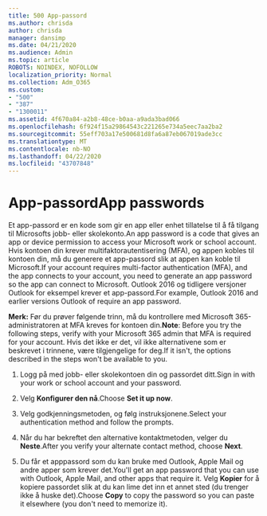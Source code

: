 ```yaml
---
title: 500 App-passord
ms.author: chrisda
author: chrisda
manager: dansimp
ms.date: 04/21/2020
ms.audience: Admin
ms.topic: article
ROBOTS: NOINDEX, NOFOLLOW
localization_priority: Normal
ms.collection: Adm_O365
ms.custom:
- "500"
- "387"
- "1300011"
ms.assetid: 4f670a84-a2b8-48ce-b0aa-a9ada3bad066
ms.openlocfilehash: 6f924f15a29864543c221265e734a5eec7aa2ba2
ms.sourcegitcommit: 55eff703a17e500681d8fa6a87eb067019ade3cc
ms.translationtype: MT
ms.contentlocale: nb-NO
ms.lasthandoff: 04/22/2020
ms.locfileid: "43707848"
---
```

# <a name="app-passwords"></a><span data-ttu-id="48057-102">App-passord</span><span class="sxs-lookup"><span data-stu-id="48057-102">App passwords</span></span>

<span data-ttu-id="48057-103">Et app-passord er en kode som gir en app eller enhet tillatelse til å få tilgang til Microsofts jobb- eller skolekonto.</span><span class="sxs-lookup"><span data-stu-id="48057-103">An app password is a code that gives an app or device permission to access your Microsoft work or school account.</span></span> <span data-ttu-id="48057-104">Hvis kontoen din krever multifaktorautentisering (MFA), og appen kobles til kontoen din, må du generere et app-passord slik at appen kan koble til Microsoft.</span><span class="sxs-lookup"><span data-stu-id="48057-104">If your account requires multi-factor authentication (MFA), and the app connects to your account, you need to generate an app password so the app can connect to Microsoft.</span></span> <span data-ttu-id="48057-105">Outlook 2016 og tidligere versjoner Outlook for eksempel krever et app-passord.</span><span class="sxs-lookup"><span data-stu-id="48057-105">For example, Outlook 2016 and earlier versions Outlook of require an app password.</span></span>

 <span data-ttu-id="48057-106">**Merk:** Før du prøver følgende trinn, må du kontrollere med Microsoft 365-administratoren at MFA kreves for kontoen din.</span><span class="sxs-lookup"><span data-stu-id="48057-106">**Note**: Before you try the following steps, verify with your Microsoft 365 admin that MFA is required for your account.</span></span> <span data-ttu-id="48057-107">Hvis det ikke er det, vil ikke alternativene som er beskrevet i trinnene, være tilgjengelige for deg.</span><span class="sxs-lookup"><span data-stu-id="48057-107">If it isn't, the options described in the steps won't be available to you.</span></span>

1. <span data-ttu-id="48057-108">Logg på med jobb- eller skolekontoen din og passordet ditt.</span><span class="sxs-lookup"><span data-stu-id="48057-108">Sign in with your work or school account and your password.</span></span>

2. <span data-ttu-id="48057-109">Velg **Konfigurer den nå**.</span><span class="sxs-lookup"><span data-stu-id="48057-109">Choose **Set it up now**.</span></span>

3. <span data-ttu-id="48057-110">Velg godkjenningsmetoden, og følg instruksjonene.</span><span class="sxs-lookup"><span data-stu-id="48057-110">Select your authentication method and follow the prompts.</span></span>

4. <span data-ttu-id="48057-111">Når du har bekreftet den alternative kontaktmetoden, velger du **Neste**.</span><span class="sxs-lookup"><span data-stu-id="48057-111">After you verify your alternate contact method, choose **Next**.</span></span>

5. <span data-ttu-id="48057-112">Du får et apppassord som du kan bruke med Outlook, Apple Mail og andre apper som krever det.</span><span class="sxs-lookup"><span data-stu-id="48057-112">You'll get an app password that you can use with Outlook, Apple Mail, and other apps that require it.</span></span> <span data-ttu-id="48057-113">Velg **Kopier** for å kopiere passordet slik at du kan lime det inn et annet sted (du trenger ikke å huske det).</span><span class="sxs-lookup"><span data-stu-id="48057-113">Choose **Copy** to copy the password so you can paste it elsewhere (you don't need to memorize it).</span></span>
